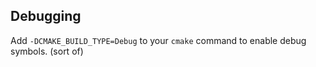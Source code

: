 



## Debugging

Add `-DCMAKE_BUILD_TYPE=Debug` to your `cmake` command to enable debug symbols. (sort of)
